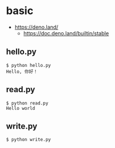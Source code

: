 # basic

* https://deno.land/
    * https://doc.deno.land/builtin/stable

## hello.py

```
$ python hello.py
Hello, 你好！
```

## read.py

```
$ python read.py
Hello world
```

## write.py

```
$ python write.py
```